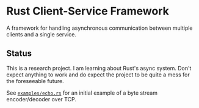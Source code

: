 
# Rust Client-Service Framework

A framework for handling asynchronous communication between multiple clients and a single service.

## Status

This is a research project. I am learning about Rust's async system. Don't expect anything to work and do expect the project to be quite a mess for the foreseeable future.

See [`examples/echo.rs`](examples/echo.rs) for an initial example of a byte stream encoder/decoder over TCP.
